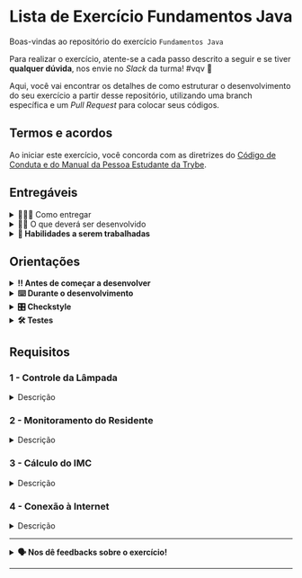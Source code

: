 # Lista de Exercício Fundamentos Java

Boas-vindas ao repositório do exercício `Fundamentos Java`

Para realizar o exercício, atente-se a cada passo descrito a seguir e se tiver **qualquer dúvida**, nos envie no _Slack_ da turma! #vqv 🚀

Aqui, você vai encontrar os detalhes de como estruturar o desenvolvimento do seu exercício a partir desse repositório, utilizando uma branch específica e um _Pull Request_ para colocar seus códigos.

## Termos e acordos
Ao iniciar este exercício, você concorda com as diretrizes do [Código de Conduta e do Manual da Pessoa Estudante da Trybe](https://app.betrybe.com/learn/student-manual/codigo-de-conduta-da-pessoa-estudante).

## Entregáveis

<details>
  <summary>🤷🏽‍♀️ Como entregar</summary><br />

Para entregar o seu exercício, você deverá criar um _Pull Request_ neste repositório.

Lembre-se que você pode consultar nosso conteúdo sobre [Git & GitHub](https://app.betrybe.com/learn/course/5e938f69-6e32-43b3-9685-c936530fd326/module/fc998c60-386e-46bc-83ca-4269beb17e17/section/fe827a71-3222-4b4d-a66f-ed98e09961af/day/1a530297-e176-4c79-8ed9-291ae2950540/lesson/2b2edce7-9c49-4907-92a2-aa571f823b79) e nosso [Blog - Git & GitHub](https://blog.betrybe.com/tecnologia/git-e-github/) sempre que precisar!
</details>

<details>
  <summary>👨‍💻 O que deverá ser desenvolvido</summary><br />

<!-- 🤔 Explicar brevemente o que será realizado ao longo do exercício. Aqui, é a porta de entrada para o exercício como projeto. 
Exemplo: Vamos fazer um exercício que vai deixar nítido como funções,com responsabilidades bem definidas,deixam o código mais bem escrito. Para isso, vamos criar uma série de funções com respostas já definidas e exercitar nossa lógica de programação.
-->

Esta é uma lista de exercícios, ou seja, cada um dos requisitos que iremos apresentar terá um contexto totalmente diferente entre si.

Nosso objetivo é explorar e praticar a lógica de programação.

</details>

<details>
  <summary><strong>📝 Habilidades a serem trabalhadas</strong></summary>

Neste exercício, verificamos se você é capaz de:

Utilizar conceitos de abstração para criar classes em Java.

Implementar getters e setters em classes de programação para acessar e modificar atributos.

Utilizar os tipos primitivos e não primitivos, estrutura de repetição em conjuntos e herança para criar classes derivadas de outras classes.

</details>

## Orientações

<details>

   <summary><strong>‼ Antes de começar a desenvolver </strong></summary>

1. Clone o repositório

- Use o comando: `git clone <url do repositório>`
- Entre na pasta do repositório que você acabou de clonar:
    - `cd <nome do repositório>`

2. Instale as dependências

    - `mvn install`  

3. Crie uma branch a partir da branch `main`

- Verifique que você está na branch `main`
    - Exemplo: `git branch`
- Se você não estiver, mude para a branch `main`
    - Exemplo: `git checkout main`
- Agora, crie uma branch à qual você vai submeter os `commits` do seu exercício:
    - Você deve criar uma branch no seguinte formato: `nome-sobrenome-nome-do-exercício`;
    - Exemplo: `git checkout -b maria-soares-lessons-learned`

4. Crie na raiz do exercício os arquivos que você precisará desenvolver:

- Verifique que você está na raiz do exercício:
    - Exemplo: `pwd` -> o retorno vai ser algo tipo _/Users/maria/code/**sd-0x-project-lessons-learned**_
- Crie os arquivos index.html e style.css:
    - Exemplo: `touch index.html style.css`

5. Adicione as mudanças ao _stage_ do Git e faça um `commit`

- Verifique que as mudanças ainda não estão no _stage_:
    - Exemplo: `git status` (devem aparecer listados os novos arquivos em vermelho)
- Adicione o novo arquivo ao _stage_ do Git:
    - Exemplo:
        - `git add .` (adicionando todas as mudanças - _que estavam em vermelho_ - ao stage do Git)
        - `git status` (devem aparecer listados os arquivos em verde)
- Faça o `commit` inicial:
    - Exemplo:
        - `git commit -m 'iniciando o exercício. VAMOS COM TUDO :rocket:'` (fazendo o primeiro commit)
        - `git status` (deve aparecer uma mensagem tipo _nothing to commit_ )

6. Adicione a sua branch com o novo `commit` ao repositório remoto

- Usando o exemplo anterior: `git push -u origin maria-soares-lessons-learned`

7. Crie um novo `Pull Request` _(PR)_

- Vá até a página de _Pull Requests_ do [repositório no GitHub](https://github.com/tryber/sd-0x-project-lessons-learned/pulls)
    - Clique no botão verde _"New pull request"_
    - Clique na caixa de seleção _"Compare"_ e escolha a sua branch **com atenção**
- Coloque um título para o seu _Pull Request_
    - Exemplo: _"Cria tela de busca"_
- Clique no botão verde _"Create pull request"_

- Adicione uma descrição para o _Pull Request_, um título nítido que o identifique, e clique no botão verde _"Create pull request"_

 <img width="1335" alt="Exemplo de pull request" src="https://user-images.githubusercontent.com/42356399/166255109-b95e6eb4-2503-45e5-8fb3-cf7caa0436e5.png">

- Volte até a [página de _Pull Requests_ do repositório](https://github.com/tryber/sd-0x-project-lessons-learned/pulls) e confira que o seu _Pull Request_ está criado

</details>

<details>

<summary><strong>⌨️ Durante o desenvolvimento</strong></summary>

Faça `commits` das alterações que você fizer no código regularmente, pois assim você garante visibilidade para o time da Trybe e treina essa prática para o mercado de trabalho :) ;

- Lembre-se de sempre após um (ou alguns) `commits` atualizar o repositório remoto;
- Os comandos que você utilizará com mais frequência são:
    - `git status` _(para verificar o que está em vermelho - fora do stage - e o que está em verde - no stage)_;
    - `git add` _(para adicionar arquivos ao stage do Git)_;
    - `git commit` _(para criar um commit com os arquivos que estão no stage do Git)_;
    - `git push -u origin nome-da-branch` _(para enviar o commit para o repositório remoto na primeira vez que fizer o `push` de uma nova branch)_;
    - `git push` _(para enviar o commit para o repositório remoto após o passo anterior)_.

</details>

<details>
<summary><strong>🎛 Checkstyle</strong></summary>

Para garantir a qualidade do código, vamos utilizar neste exercício o `Checkstyle`. Assim o código estará alinhado com as boas práticas de desenvolvimento, sendo mais legível e de fácil manutenção! Para poder rodar o `Checkstyle` certifique-se de ter executado o comando `mvn install` dentro do repositório.

Para rodá-los localmente no repositório, execute os comandos abaixo:

```bash
mvn checkstyle:check
```

Se a análise do `Checkstyle` encontrar problemas no seu código, tais problemas serão mostrados no seu terminal. Se não houver problema no seu código, nada será impresso no seu terminal.

Você pode também instalar o plugin do `Checkstyle` na sua `IDE`. Para isso, volte na primeira seção do conteúdo.

⚠️ **PULL REQUESTS COM ISSUES NO `Checkstyle` NÃO SERÃO AVALIADAS. ATENTE-SE PARA RESOLVÊ-LAS ANTES DE FINALIZAR O DESENVOLVIMENTO!** ⚠️

</details>

<details>
<summary><strong>🛠 Testes</strong></summary>

Para executar todos os testes basta rodar o comando:
```bash
mvn test
```

Para executar apenas uma classe de testes:
```bash
mvn test -Dtest="TestClassName"
```

</details>

## Requisitos

### 1 - Controle da Lâmpada

<details>
  <summary>Descrição</summary><br />

Para a primeira tarefa, espera-se que você consiga criar um algoritmo usando a linguagem Java. Este algoritmo deve controlar o estado de uma lâmpada. Para isso, você precisa implementar dois métodos: `ligarLampada` e `desligarLampada`, que irão mudar o estado da lâmpada. Além disso, você também deve criar um terceiro método, chamado `isLampadaLigada`, que será responsável por verificar e informar se a lâmpada está ligada ou não.💡

```java
public class SmartHouse {
 
  /*
   * Atributos.
   */
  
  /*
  * Métodos `ligarLampada`, `desligarLampada` e `isLampadaLigada`.
  */
}
```

Por exemplo,

- Supondo que a lâmpada esteja ligada, então a saída para o método `isLampadaLigada` será:
  
```text
true
```

- Supondo que a lâmpada esteja desligada, então a saída para o método `isLampadaLigada` será:

```text
false
```

</details>

### 2 - Monitoramento do Residente

<details>
  <summary>Descrição</summary><br />

No segundo requisito a casa inteligente precisa monitorar quem está residindo nela.


Você implementará a parte de um sistema! Sua função é implementar a classe `Residente` com os atributos públicos:

- `nome`: esse atributo é do tipo `String`;
- `idade`: esse atributo é do tipo `int`;
- `peso`: esse atributo é do tipo `double`;
- `altura`: esse atributo é do tipo `double`;

```java
public class Residente {
 
  // Seu código aqui
  /*
   * Atributos.
   */
}
```

Implemente seu construtor para que, quando um novo residente surgir (o objeto seja instanciado), seus atributos já sejam inicializados.

Imagine que você deseja visualizar as informações de um residente na saída do console do seu ambiente de desenvolvimento integrado (IDE). Veja abaixo como fazer isso com mais detalhes:

1. Criando a casa (objeto 'residente'): Primeiro, nós precisamos de um objeto Residente para representar a residente. No nosso exemplo, vamos criar um objeto residente que representa uma casa com um residente chamado "João". Este residente tem 22 anos, pesa 72 kg com 1,75 metros de altura. Criamos este objeto da seguinte forma:

```java
Residente residente = new Residente("João", 22, 72, 1.75);
```

2. Imprimindo as informações do residente: Agora que temos o nosso objeto residente, podemos imprimir as informações do residente no console. Para isso, utilizamos System.out.println, que é o comando que imprime textos na saída padrão (geralmente, o console da sua IDE). Aqui está como fazemos isso:

```java
System.out.println("Nome: " + residente.nome + "\nIdade: " + residente.idade + "\nPeso: " + residente.peso
     + "\nAltura: " + residente.altura);
```

Aqui está o código completo:

```java
public class Principal {
  public static void main(String[] args) {
      Resident residente = new Resident("João", 22, 72, 1.75);

    System.out.println("Nome: " + residente.nome + "\nIdade: " + residente.idade + "\nPeso: " + residente.peso
        + "\nAltura: " + residente.altura);
  }

}
```

</details>

### 3 - Cálculo do IMC

<details>
  <summary>Descrição</summary><br />

O terceiro requisito a casa inteligente deve conseguir calcular o Índice de Massa Corporal (IMC) do residente. Para isso, crie o método
- `calcularImc`

Por exemplo,

Supondo que os dados sejam: peso igual a 72kg e altura igual a 1.75, então a saída será:

```text
23.51020
```

Supondo que os dados sejam: peso igual a 54kg e altura igual a 1.70, então a saída será:

```text
18.68512
```

Imagine que você deseja visualizar as informações de um residente na saída do console do seu ambiente de desenvolvimento integrado (IDE). Veja abaixo como fazer isso com mais detalhes:

1. Criando o objeto `'residente'`: Primeiro, precisamos de um objeto Residente para representar o residente. Vamos criar um objeto chamado residente com nome de "João". Este residente tem 22 anos, pesa 72 kg e mede 1.75 metros de altura. Criamos esse objeto assim:

```java
Resident residente = new Residente("João", 22, 72, 1.75);
```

2. Calculando o IMC: O Índice de Massa Corporal é uma medida útil para entender se alguém está num peso saudável para a sua altura. No nosso objeto residente, há um método chamado calculaImc que realiza esse cálculo para o residente. Nós chamamos esse método e armazenamos o resultado na variável h:

```java
double h = residente.calculaImc();
```

Lembre-se, double é um tipo de dado que pode conter números reais, que é o tipo de valor que o cálculo do IMC produz.

Aqui está o código completo:

```java
public class Principal {
  public static void main(String[] args) {
    Residente residente = new Residente("João", 22, 72, 1.75);
    double h = residente.calculaImc();
    System.out.println(h);
  }
}
```

Após executar este programa, a saída será um número que representa o IMC do residente "João". Por exemplo, pode aparecer 23.51020, o IMC calculado com base no peso e altura fornecidos.

</details>

### 4 - Conexão à Internet

<details>
  <summary>Descrição</summary><br />

No quarto requisito, a casa inteligente deve tentar se conectar à internet. Dito isso, crie um método `conectarInternet` que simula a tentativa de conexão à internet usando uma taxa de conexão fornecida.

```java
public class SmartHouse {
 
  // Seu código aqui

  /*
  * Método `conectarInternet`.
  */
}
```

**Por exemplo:**

O método `conectarInternet` deve simular a tentativa da casa inteligente de se conectar à internet usando uma taxa de sucesso fornecida. Lembre-se de que este é um método de simulação; portanto, não precisaremos realmente implementar uma conexão com a Internet, apenas simular o processo.

Comece escrevendo a assinatura do método. No caso, ele é um método público que retorna um booleano (verdadeiro ou falso). Portanto, sua assinatura deve começar com `public boolean`. Em seguida, dê o nome ao método `conectarInternet` e adicione parênteses com um argumento `double` para a taxa de sucesso da conexão.

A lógica interna do método é bastante direta:

1. Se a `connectionRate` (taxa de conexão) for maior que 0.5, o método deve retornar `true`, indicando uma conexão bem-sucedida.
2. Se for menor ou igual a 0.5, o método deve retornar `false`, indicando que a conexão falhou.

**Por exemplo**, ao chamar `conectarInternet(0.8)`, você terá uma alta chance de sucesso e retornará `true`. No entanto, ao chamar `conectarInternet(0.2)`, o retorno é `false`.

```java
public class Principal {
  public static void main(String[] args) {
    SmartHouse casa = new SmartHouse();
    boolean conectado = casa.conectarInternet(0.7);
    System.out.println(conectado ? "Conectado à Internet" : "Falha na conexão à Internet");
  }
}
```
</details>

---

<details>
<summary><strong> 🗣 Nos dê feedbacks sobre o exercício!</strong></summary>

Ao finalizar e submeter o exercício, não se esqueça de avaliar sua experiência preenchendo o [formulário](https://be-trybe.typeform.com/to/ZTeR4IbH#cohort_hidden=CH1&template=betrybe/java-0x-exercicio-lista-fundamentos-java).
**Leva menos de 3 minutos!**

</details>

---
